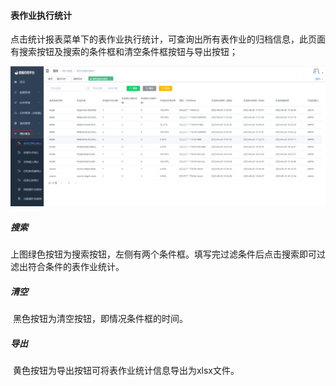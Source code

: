 

#### 		表作业执行统计

​	点击统计报表菜单下的表作业执行统计，可查询出所有表作业的归档信息，此页面有搜索按钮及搜索的条件框和清空条件框按钮与导出按钮；

![image-20230621110252096](../../../images/whalealDataImages/image-20230621110252096.png)

##### 				搜索

​	上图绿色按钮为搜索按钮，左侧有两个条件框。填写完过滤条件后点击搜索即可过滤出符合条件的表作业统计。

##### 				清空

​	黑色按钮为清空按钮，即情况条件框的时间。

##### 				导出

​	黄色按钮为导出按钮可将表作业统计信息导出为xlsx文件。	
